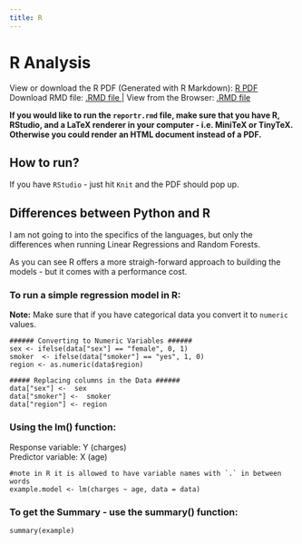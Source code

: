 ```yaml
---
title: R
---
```

# R Analysis  

View or download the R PDF (Generated with R Markdown): <a href="source/reportr.pdf"> R PDF </a>  
Download RMD file: <a href="source/reportr.rmd"> .RMD file </a> | View from the Browser: [.RMD file](https://raw.githubusercontent.com/arcelioeperez/dash-app/gh-pages/source/reportr.rmd)  

**If you would like to run the `reportr.rmd` file, make sure that you have R, RStudio, and a LaTeX renderer in your computer - i.e. MiniTeX or TinyTeX.**  
**Otherwise you could render an HTML document instead of a PDF.**  

## How to run?  
If you have `RStudio` - just hit `Knit` and the PDF should pop up.  

## Differences between Python and R  
I am not going to into the specifics of the languages, but only the differences when running Linear Regressions and Random Forests.  

As you can see R offers a more straigh-forward approach to building the models - but it comes with a performance cost.  

### To run a simple regression model in R:  

**Note:** Make sure that if you have categorical data you convert it to `numeric` values.

```
###### Converting to Numeric Variables ###### 
sex <- ifelse(data["sex"] == "female", 0, 1)
smoker  <- ifelse(data["smoker"] == "yes", 1, 0)
region <- as.numeric(data$region)

##### Replacing columns in the Data ###### 
data["sex"] <-  sex
data["smoker"] <-  smoker
data["region"] <- region
```  
### Using the lm() function:  

Response variable: Y (charges)  
Predictor variable: X (age)  
```
#note in R it is allowed to have variable names with `.` in between words
example.model <- lm(charges ~ age, data = data) 
```  

### To get the Summary - use the summary() function:  
```
summary(example)
```
